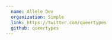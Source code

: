 ```yaml
---
  name: Allele Dev
  organization: Simple
  link: https://twitter.com/queertypes
  github: queertypes
---
```

